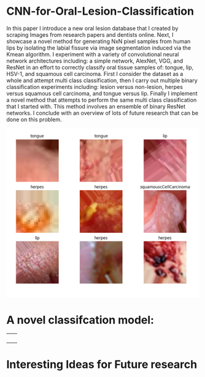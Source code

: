 # CNN-for-Oral-Lesion-Classification
In this paper I introduce a new oral lesion database that I created by scraping Images from research papers and dentists online.  Next, I showcase a novel method for generating NxN pixel samples from human lips by isolating the labial fissure via image segmentation induced via the Kmean algorithm.  I experiment with a variety of convolutional neural network architectures including: a simple network, AlexNet, VGG, and ResNet in an effort to correctly classify oral tissue samples of: tongue, lip, HSV-1, and squamous cell carcinoma.  First I consider the dataset as a whole and attempt multi class classification, then I carry out multiple binary classification experiments including: lesion versus non-lesion, herpes versus squamous cell carcinoma, and tongue versus lip.  Finally I implement a novel method that attempts to perform the same multi class classification that I started with.  This method involves an ensemble of binary ResNet networks.  I conclude with an overview of lots of future research that can be done on this problem.

<img src="https://github.com/nps6-uwf/CNN-for-Oral-Lesion-Classification/blob/main/project%20figures/ALL_AUG_samples.PNG?raw=true"></img>

# A novel classifcation model:
<table>
  <tbody>
  <tr>
    <td><img src=""></img></td>
    <td><img src=""></img></td>
  </tr>
  </tbody>
</table>


# Interesting Ideas for Future research
<ol>
</ol>
